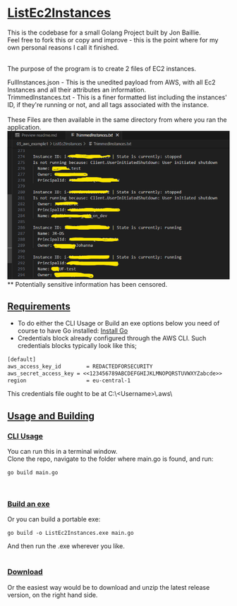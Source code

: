 
# <u>ListEc2Instances</u>

This is the codebase for a small Golang Project built by Jon Baillie.<br/>
Feel free to fork this or copy and improve - this is the point where for my own personal reasons I call it finished.<br/><br/>

The purpose of the program is to create 2 files of EC2 instances.<br/>

FullInstances.json - This is the unedited payload from AWS, with all Ec2 Instances and all their attributes an information.<br/>
TrimmedInstances.txt - This is a finer formatted list including the instances' ID, if they're running or not, and all tags associated with the instance.<br/><br/>
These Files are then available in the same directory from where you ran the application.
![alt text](image.png)
** Potentially sensitive information has been censored.


## <u>Requirements</u>
* To do either the CLI Usage or Build an exe options below you need of course to have Go installed:
[Install Go](https://go.dev/doc/install)
* Credentials block already configured through the AWS CLI. Such credentials blocks typically look like this;
~~~
[default]
aws_access_key_id        = REDACTEDFORSECURITY
aws_secret_access_key = <<123456789ABCDEFGHIJKLMNOPQRSTUVWXYZabcde>>
region                   = eu-central-1
~~~
This credentials file ought to be at C:\\\<Username>\\\.aws\\

## <u>Usage and Building</u>

### <u>CLI Usage</u>
You can run this in a terminal window.<br/>
Clone the repo, navigate to the folder where main.go is found, and run:
~~~
go build main.go
~~~
<br/>

### <u>Build an exe</u>
Or you can build a portable exe:

~~~
go build -o ListEc2Instances.exe main.go
~~~
And then run the .exe wherever you like.
<br/><br/>

### <u>Download</u>
Or the easiest way would be to download and unzip the latest release version, on the right hand side.

